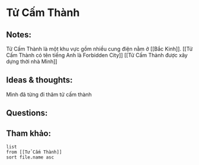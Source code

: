 # Tử Cấm Thành

## Notes:
Tử Cấm Thành là một khu vực gồm nhiều cung điện nằm ở [[Bắc Kinh]].
[[Tử Cấm Thành có tên tiếng Anh là Forbidden City]]
[[Tử Cấm Thành được xây dựng thời nhà Minh]]

## Ideas & thoughts:
Mình đã từng đi thăm tử cấm thành

## Questions:


## Tham khảo:
```dataview
list
from [[Tử Cấm Thành]]
sort file.name asc
```
